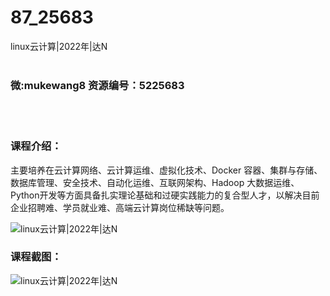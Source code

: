 # 87_25683
linux云计算|2022年|达N
<br/></br>
<h3>微:mukewang8 资源编号：5225683</h3>
<br/></br>
<h3>课程介绍：</h3>
<p>主要培养在云计算网络、云计算运维、虚拟化技术、Docker 容器、集群与存储、数据库管理、安全技术、自动化运维、互联网架构、Hadoop 大数据运维、Python开发等方面具备扎实理论基础和过硬实践能力的复合型人才，以解决目前企业招聘难、学员就业难、高端云计算岗位稀缺等问题。</p>
<p><img src="https://www.ko996.com/wp-content/uploads/img/2022/08/1-24-300x189.png" alt="linux云计算|2022年|达N"></p>
<div class="info-desc">
<h3>课程截图：</h3>
<p><img src="https://www.ko996.com/wp-content/uploads/img/2022/08/2-21.png" alt="linux云计算|2022年|达N"></p>


			
</div>
